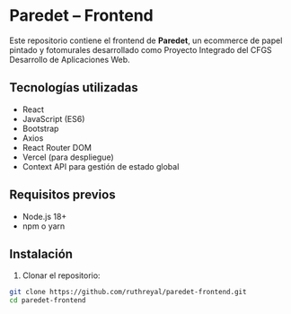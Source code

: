 # Paredet – Frontend

Este repositorio contiene el frontend de **Paredet**, un ecommerce de papel pintado y fotomurales desarrollado como Proyecto Integrado del CFGS Desarrollo de Aplicaciones Web.

## Tecnologías utilizadas

- React
- JavaScript (ES6)
- Bootstrap
- Axios
- React Router DOM
- Vercel (para despliegue)
- Context API para gestión de estado global

## Requisitos previos

- Node.js 18+
- npm o yarn

## Instalación

1. Clonar el repositorio:

```bash
git clone https://github.com/ruthreyal/paredet-frontend.git
cd paredet-frontend

